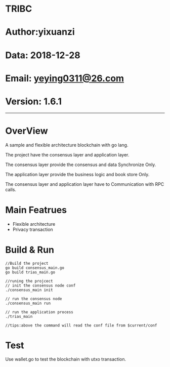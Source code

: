 # TRIBC
# Author:yixuanzi
# Data: 2018-12-28
# Email: yeying0311@26.com
# Version: 1.6.1

------
# OverView
A sample and flexible architecture blockchain with go lang.

The project have the consensus layer and application layer.

The consensus layer provide the consensus and data Synchronize Only.

The application layer provide the business logic and book store Only.

The consensus layer and application layer have to Communication with RPC calls. 


# Main Featrues
 - Flexible architecture
 - Privacy transaction

# Build & Run
```shell
//Build the project
go build consensus_main.go
go build trias_main.go
```

```shell
//runing the projcect
// init the consensus node conf
./consensus_main init

// run the consensus node 
./consensus_main run

// run the application process
./trias_main

//tips:above the command will read the conf file from $current/conf
```


# Test
Use wallet.go to test the blockchain with utxo transaction.